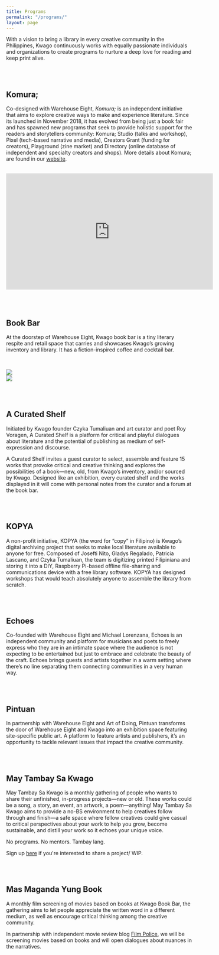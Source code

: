 ```yaml
---
title: Programs
permalink: "/programs/"
layout: page
---
```


With a vision to bring a library in every creative community in the Philippines, Kwago continuously works with equally passionate individuals and organizations to create programs to nurture a deep love for reading and keep print alive.

<br /><br />

Komura;
-------------

Co-designed with Warehouse Eight, *Komura;* is an independent initiative that aims to explore creative ways to make and experience literature. Since its launched in November 2018, it has evolved from being just a book fair and has spawned new programs that seek to provide holistic support for the readers and storytellers community: Komura; Studio (talks and workshop), Pixel (tech-based narrative and media), Creators Grant (funding for creators), Playground (zine market) and Directory (online database of independent and specialty creators and shops). More details about Komura; are found in our <a href="www.hellokomura.com">website</a>.


<br />
<iframe width="560" height="315" src="https://www.youtube.com/embed/AwgBz8ghyAs" frameborder="0" allow="autoplay; encrypted-media" allowfullscreen></iframe>


<br /><br />

Book Bar
-------------

At the doorstep of Warehouse Eight, Kwago book bar is a tiny literary respite and retail space that carries and showcases Kwago’s growing inventory and library. It has a fiction-inspired coffee and cocktail bar.

<br />

<img src="../assets/media/komura-1.jpg" /> <br />
<img src="../assets/media/komura-2.jpg" />

<br /><br />

A Curated Shelf
-------------

Initiated by Kwago founder Czyka Tumaliuan and art curator and poet Roy Voragen, A Curated Shelf is a platform for critical and playful dialogues about literature and the potential of publishing as medium of self-expression and discourse.

A Curated Shelf invites a guest curator to select, assemble and feature 15 works that provoke critical and creative thinking and explores the possibilities of a book—new, old, from Kwago’s inventory, and/or sourced by Kwago. Designed like an exhibition, every curated shelf and the works displayed in it will come with personal notes from the curator and a forum at the book bar.



<br /><br />

KOPYA
-------------

A non-profit initiative, KOPYA (the word for “copy” in Filipino) is Kwago’s digital archiving project that seeks to make local literature available to anyone for free. Composed of Josefti Nito, Gladys Regalado, Patricia Lascano, and Czyka Tumaliuan, the team is digitizing printed Filipiniana and storing it into a DIY, Raspberry Pi-based offline file-sharing and communications device with a free library software. KOPYA has designed workshops that would teach absolutely anyone to assemble the library from scratch.



<br /><br />

Echoes
-------------

Co-founded with Warehouse Eight and Michael Lorenzana, Echoes is an independent community and platform for musicians and poets to freely express who they are in an intimate space where the audience is not expecting to be entertained but just to embrace and celebrate the beauty of the craft. Echoes brings guests and artists together in a warm setting where there’s no line separating them connecting communities in a very human way.

<br /><br />

Pintuan
-------------

In partnership with Warehouse Eight and Art of Doing, Pintuan transforms the door of Warehouse Eight and Kwago into an exhibition space featuring site-specific public art. A platform to feature artists and publishers, it’s an opportunity to tackle relevant issues that impact the creative community.



<br /><br />

May Tambay Sa Kwago
-------------

May Tambay Sa Kwago is a monthly gathering of people who wants to share their unfinished, in-progress projects—new or old. These works could be a song, a story, an event, an artwork, a poem—anything! May Tambay Sa Kwago aims to provide a no-BS environment to help creatives follow through and finish—a safe space where fellow creatives could give casual to critical perspectives about your work to help you grow, become sustainable, and distill your work so it echoes your unique voice.

No programs. No mentors. Tambay lang.

Sign up [here](bit.ly/DraftZero) if you're interested to share a project/ WIP.


<br /><br />

Mas Maganda Yung Book
-------------

A monthly film screening of movies based on books at Kwago Book Bar, the gathering aims to let people appreciate the written word in a different medium, as well as encourage critical thinking among the creative community.

In partnership with independent movie review blog <a href="http://www.filmpolicereviews.com/">Film Police</a>, we will be screening movies based on books and will open dialogues about nuances in the narratives.
